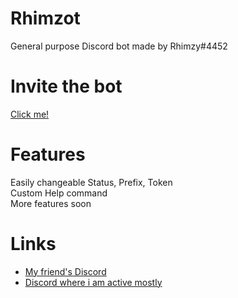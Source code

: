 # Rhimzot
General purpose Discord bot made by Rhimzy#4452
# Invite the bot
[Click me!](https://discord.com/api/oauth2/authorize?client_id=869444651839520778&permissions=3992382662&scope=bot%20applications.commands)

# Features
Easily changeable Status, Prefix, Token <br/> 
Custom Help command <br/>
More features soon <br/>
# Links
* [My friend's Discord](http://discord.fanaticsmp.gq)
* [Discord where i am active mostly](https://dsc.gg/tech18)
